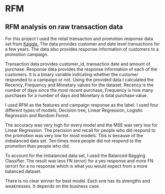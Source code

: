 # RFM
## RFM analysis on raw transaction data

For this project I used the retail transaction and promotion response data set from [Kaggle.](https://www.kaggle.com/regivm/retailtransactiondata?select=Retail_Data_Transactions.csv)
The data provides customer and date level transactions for a few years. The data also provides response information of customers to a promotion campaign.

Transaction data provides customer_id, transaction date and amount of purchase. Response data provides the response information of each of the customers. It is a binary variable indicating whether the customer responded to a campaign or not.
Using the provided data I calculated the Recency, Frequency and Monetary values for the dataset. Recency is the number of days since the most recent purchase, Frequency is how many purchases for a number of days and Monetary is total purchase value.

I used RFM as the features and campaign response as the label. I used four different types of models; Decision tree, Linear Regression, Logistic Regression and Random Forest.

The accuracy was very high for every model and the MSE was very low for Linear Regression. The precision and recall for people who did respond to the promotion was very low for most models. This is because of the imbalanced data set. Ten times more people did not respond to the promotion than people who did. 

To account for the imbalanced data set, I used the Balanced Bagging Classifier. The result was less FN (error) for a yes response and more FN (error) for a no response which is what you would expect from a more balanced dataset.

There is no clear winner for best model. Each one has its strengths and weaknesses. It depends on the business case.
